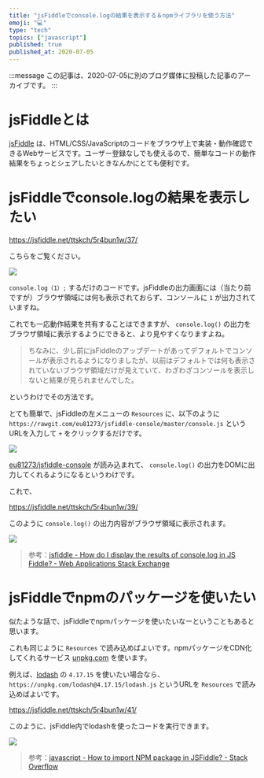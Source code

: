 ```yaml
---
title: "jsFiddleでconsole.logの結果を表示する＆npmライブラリを使う方法"
emoji: "💻"
type: "tech"
topics: ["javascript"]
published: true
published_at: 2020-07-05
---
```


:::message
この記事は、2020-07-05に別のブログ媒体に投稿した記事のアーカイブです。
:::

# jsFiddleとは

[jsFiddle](https://jsfiddle.net/) は、HTML/CSS/JavaScriptのコードをブラウザ上で実装・動作確認できるWebサービスです。ユーザー登録なしでも使えるので、簡単なコードの動作結果をちょっとシェアしたいときなんかにとても便利です。

# jsFiddleでconsole.logの結果を表示したい

<https://jsfiddle.net/ttskch/5r4bun1w/37/>

こちらをご覧ください。

![](https://tva1.sinaimg.cn/large/007S8ZIlgy1ggg5h5w7b8j334m0u0af1.jpg)

`console.log（1）;` するだけのコードです。jsFiddleの出力画面には（当たり前ですが）ブラウザ領域には何も表示されておらず、コンソールに `1` が出力されていますね。

これでも一応動作結果を共有することはできますが、 `console.log()` の出力をブラウザ領域に表示するようにできると、より見やすくなりますよね。

> ちなみに、少し前にjsFiddleのアップデートがあってデフォルトでコンソールが表示されるようになりましたが、以前はデフォルトでは何も表示されていないブラウザ領域だけが見えていて、わざわざコンソールを表示しないと結果が見られませんでした。

というわけでその方法です。

とても簡単で、jsFiddleの左メニューの `Resources` に、以下のように `https://rawgit.com/eu81273/jsfiddle-console/master/console.js` というURLを入力して `+` をクリックするだけです。

![](https://tva1.sinaimg.cn/large/007S8ZIlgy1ggg5n4g576j30bi0hadgx.jpg)

[eu81273/jsfiddle-console](https://github.com/eu81273/jsfiddle-console) が読み込まれて、 `console.log()` の出力をDOMに出力してくれるようになるというわけです。

これで、

<https://jsfiddle.net/ttskch/5r4bun1w/39/>

このように `console.log()` の出力内容がブラウザ領域に表示されます。

![](https://tva1.sinaimg.cn/large/007S8ZIlgy1ggg5o008knj334p0u00xm.jpg)

> 参考：[jsfiddle - How do I display the results of console.log in JS Fiddle? - Web Applications Stack Exchange](https://webapps.stackexchange.com/questions/118819/how-do-i-display-the-results-of-console-log-in-js-fiddle/118821)

# jsFiddleでnpmのパッケージを使いたい

似たような話で、jsFiddleでnpmパッケージを使いたいなーということもあると思います。

これも同じように `Resources` で読み込めばよいです。npmパッケージをCDN化してくれるサービス [unpkg.com](https://unpkg.com/) を使います。

例えば、[lodash](https://lodash.com/docs/4.17.15) の `4.17.15` を使いたい場合なら、 `https://unpkg.com/lodash@4.17.15/lodash.js` というURLを `Resources` で読み込めばよいです。

<https://jsfiddle.net/ttskch/5r4bun1w/41/>

このように、jsFiddle内でlodashを使ったコードを実行できます。

![](https://tva1.sinaimg.cn/large/007S8ZIlgy1ggg5ye4qq4j334o0u0n2o.jpg)

> 参考：[javascript - How to import NPM package in JSFiddle? - Stack Overflow](https://stackoverflow.com/questions/46845199/how-to-import-npm-package-in-jsfiddle)
